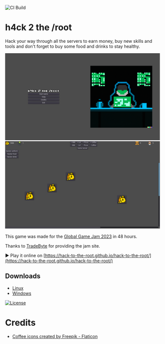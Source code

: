 ![CI Build](https://github.com/hack-to-the-root/hack-to-the-root/actions/workflows/godot-ci.yml/badge.svg)

# h4ck 2 the /root

Hack your way through all the servers to earn money, buy new skills and tools and don't forget to buy some food and drinks to stay healthy.

![](assets/screenshots/menu.png)
![](assets/screenshots/game.png)

This game was made for the [Global Game Jam 2023](https://globalgamejam.org/2023/games/h4ck-2-root-5) in 48 hours.

Thanks to [TradeByte](https://www.tradebyte.com/en) for providing the jam site.

▶ Play it online on [https://hack-to-the-root.github.io/hack-to-the-root/](https://hack-to-the-root.github.io/hack-to-the-root/)

## Downloads
* [Linux](https://hack-to-the-root.github.io/hack-to-the-root/hack-to-the-root.x86_64)
* [Windows](https://hack-to-the-root.github.io/hack-to-the-root/hack-to-the-root.exe)

[![License](https://i.creativecommons.org/l/by-nc-sa/4.0/88x31.png)](https://creativecommons.org/licenses/by-nc-sa/4.0)

# Credits
- [Coffee icons created by Freepik - Flaticon](https://www.flaticon.com/free-icons/coffee)
